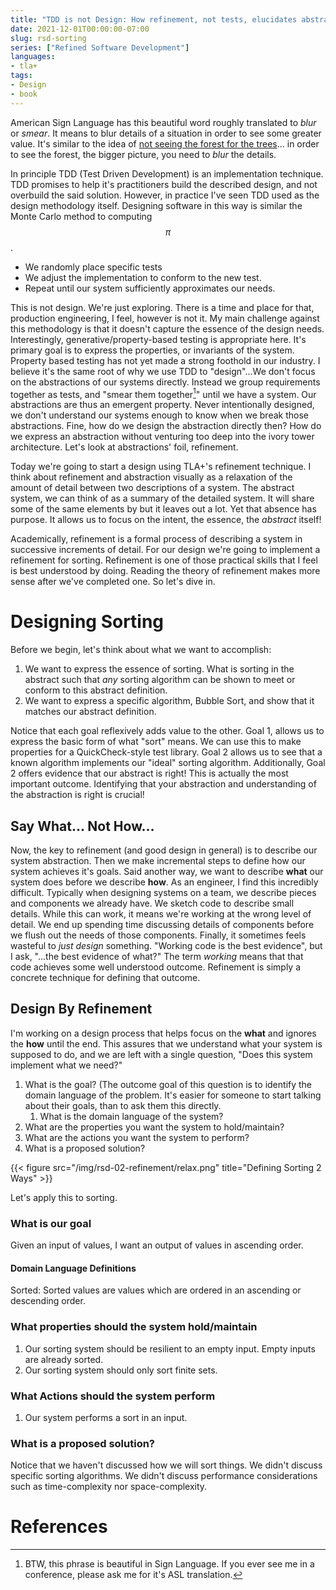 ```yaml
---
title: "TDD is not Design: How refinement, not tests, elucidates abstraction"
date: 2021-12-01T00:00:00-07:00
slug: rsd-sorting 
series: ["Refined Software Development"]
languages:
- tla+
tags:  
- Design
- book
---
```


American Sign Language has this beautiful word roughly translated to *blur* or *smear*. It means to blur details of a situation in order to see some greater value. It's similar to the idea of [not seeing the forest for the trees](https://idioms.thefreedictionary.com/not+see+the+forest+for+the+trees)... in order to see the forest, the bigger picture, you need to *blur* the details. 

In principle TDD (Test Driven Development) is an implementation technique. TDD promises to help it's practitioners build the described design, and not overbuild the said solution. However, in practice I've seen TDD used as the design methodology itself. Designing software in this way is similar the Monte Carlo method to computing $$\pi$$. 

- We randomly place specific tests
- We adjust the implementation to conform to the new test.
- Repeat until our system sufficiently approximates our needs.

This is not design. We're just exploring. There is a time and place for that, production engineering, I feel, however is not it. My main challenge against this methodology is that it doesn't capture the essence of the design needs. Interestingly, generative/property-based testing is appropriate here. It's primary goal is to express the properties, or invariants of the system. Property based testing has not yet made a strong foothold in our industry. I believe it's the same root of why we use TDD to "design"...We don't focus on the abstractions of our systems directly. Instead we group requirements together as tests, and "smear them together[^1]" until we have a system. Our abstractions are thus an emergent property. Never intentionally designed, we don't understand our systems enough to know when we break those abstractions. Fine, how do we design the abstraction directly then? How do we express an abstraction without venturing too deep into the ivory tower architecture. Let's look at abstractions' foil, refinement. 

<!-- more -->

Today we're going to start a design using TLA+'s refinement technique. I think about refinement and abstraction visually as a relaxation of the amount of detail between two descriptions of a system. The abstract system, we can think of as a summary of the detailed system. It will share some of the same elements by but it leaves out a lot. Yet that absence has purpose. It allows us to focus on the intent, the essence, the *abstract* itself!

Academically, refinement is a formal process of describing a system in successive increments of detail. For our design we're going to implement a refinement for sorting. Refinement is one of those practical skills that I feel is best understood by doing. Reading the theory of refinement makes more sense after we've completed one. So let's dive in.

# Designing Sorting

Before we begin, let's think about what we want to accomplish:

1. We want to express the essence of sorting. What is sorting in the abstract such that *any* sorting algorithm can be shown to meet or conform to this abstract definition.
2. We want to express a specific algorithm, Bubble Sort, and show that it matches our abstract definition. 

Notice that each goal reflexively adds value to the other. Goal 1, allows us to express the basic form of what "sort" means. We can use this to make properties for a QuickCheck-style test library. Goal 2 allows us to see that a known algorithm implements our "ideal" sorting algorithm. Additionally, Goal 2 offers evidence that our abstract is right! This is actually the most important outcome. Identifying that your abstraction and understanding of the abstraction is right is crucial! 

## Say What... Not How...

Now, the key to refinement (and good design in general) is to describe our system abstraction. Then we make incremental steps to define how our system achieves it's goals. Said another way, we want to describe **what** our system does before we describe **how**. As an engineer, I find this incredibly difficult. Typically when designing systems on a team, we describe pieces and components we already have. We sketch code to describe small details. While this can work, it means we're working at the wrong level of detail. We end up spending time discussing details of components before we flush out the needs of those components. Finally, it sometimes feels wasteful to _just design_ something. "Working code is the best evidence", but I ask, "...the best evidence of what?"  The term _working_ means that that code achieves some well understood outcome. Refinement is simply a concrete technique for defining that outcome. 

## Design By Refinement

I'm working on a design process that helps focus on the **what** and ignores the **how** until the end. This assures that we understand what your system is supposed to do, and we are left with a single question, "Does this system implement what we need?"

1. What is the goal? (The outcome goal of this question is to identify the domain language of the problem. It's easier for someone to start talking about their goals, than to ask them this directly.
   1. What is the domain language of the system?
1. What are the properties you want the system to hold/maintain?
1. What are the actions you want the system to perform?
1. What is a proposed solution?

{{< figure src="/img/rsd-02-refinement/relax.png" title="Defining Sorting 2 Ways" >}}

Let's apply this to sorting.

### What is our goal

Given an input of values, I want an output of values in ascending order.

#### Domain Language Definitions

Sorted: Sorted values are values which are ordered in an ascending or descending order. 

### What properties should the system hold/maintain

1. Our sorting system should be resilient to an empty input. Empty inputs are already sorted.
2. Our sorting system should only sort finite sets.

### What Actions should the system perform

1. Our system performs a sort in an input.

### What is a proposed solution?

Notice that we haven't discussed how we will sort things. We didn't discuss specific sorting algorithms. We didn't discuss performance considerations such as time-complexity nor space-complexity.





# References

[^1]: BTW, this phrase is beautiful in Sign Language. If you ever see me in a conference, please ask me for it's ASL translation. 
